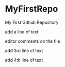 # MyFirstRepo
My First Github Repository

add a line of text

editor comments on the file

add 3rd line of text

add 4th line of text
